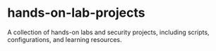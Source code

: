 # hands-on-lab-projects
A collection of hands-on labs and security projects, including scripts, configurations, and learning resources.
